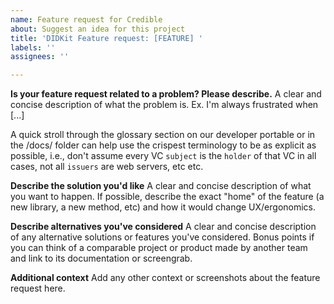 ```yaml
---
name: Feature request for Credible
about: Suggest an idea for this project
title: 'DIDKit Feature request: [FEATURE] '
labels: ''
assignees: ''

---
```


**Is your feature request related to a problem? Please describe.**
A clear and concise description of what the problem is. Ex. I'm always frustrated when [...]

A quick stroll through the glossary section on our developer portable or in the /docs/ folder can help use the crispest terminology to be as explicit as possible, i.e., don't assume every VC `subject` is the `holder` of that VC in all cases, not all `issuers` are web servers, etc etc.

**Describe the solution you'd like**
A clear and concise description of what you want to happen. If possible, describe the exact "home" of the feature (a new library, a new method, etc) and how it would change UX/ergonomics.

**Describe alternatives you've considered**
A clear and concise description of any alternative solutions or features you've considered. Bonus points if you can think of a comparable project or product made by another team and link to its documentation or screengrab.

**Additional context**
Add any other context or screenshots about the feature request here.

